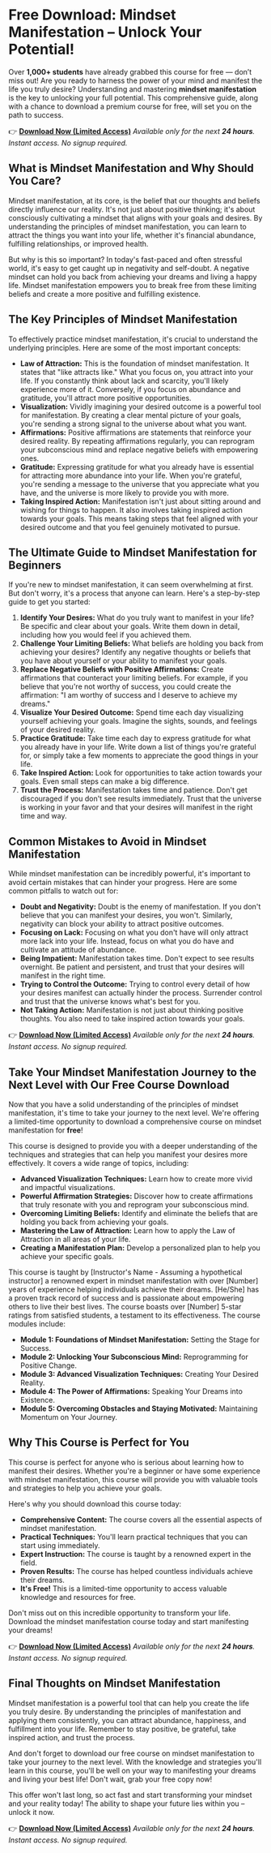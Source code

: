 # Free Download: Mindset Manifestation – Unlock Your Potential!

Over **1,000+ students** have already grabbed this course for free — don’t miss out!
Are you ready to harness the power of your mind and manifest the life you truly desire? Understanding and mastering **mindset manifestation** is the key to unlocking your full potential. This comprehensive guide, along with a chance to download a premium course for free, will set you on the path to success.

👉 **[Download Now (Limited Access)](https://udemywork.com/mindset-manifestation)**
_Available only for the next **24 hours**. Instant access. No signup required._

## What is Mindset Manifestation and Why Should You Care?

Mindset manifestation, at its core, is the belief that our thoughts and beliefs directly influence our reality. It's not just about positive thinking; it's about consciously cultivating a mindset that aligns with your goals and desires. By understanding the principles of mindset manifestation, you can learn to attract the things you want into your life, whether it's financial abundance, fulfilling relationships, or improved health.

But why is this so important? In today's fast-paced and often stressful world, it's easy to get caught up in negativity and self-doubt. A negative mindset can hold you back from achieving your dreams and living a happy life. Mindset manifestation empowers you to break free from these limiting beliefs and create a more positive and fulfilling existence.

## The Key Principles of Mindset Manifestation

To effectively practice mindset manifestation, it's crucial to understand the underlying principles. Here are some of the most important concepts:

*   **Law of Attraction:** This is the foundation of mindset manifestation. It states that "like attracts like." What you focus on, you attract into your life. If you constantly think about lack and scarcity, you'll likely experience more of it. Conversely, if you focus on abundance and gratitude, you'll attract more positive opportunities.
*   **Visualization:** Vividly imagining your desired outcome is a powerful tool for manifestation. By creating a clear mental picture of your goals, you're sending a strong signal to the universe about what you want.
*   **Affirmations:** Positive affirmations are statements that reinforce your desired reality. By repeating affirmations regularly, you can reprogram your subconscious mind and replace negative beliefs with empowering ones.
*   **Gratitude:** Expressing gratitude for what you already have is essential for attracting more abundance into your life. When you're grateful, you're sending a message to the universe that you appreciate what you have, and the universe is more likely to provide you with more.
*   **Taking Inspired Action:** Manifestation isn't just about sitting around and wishing for things to happen. It also involves taking inspired action towards your goals. This means taking steps that feel aligned with your desired outcome and that you feel genuinely motivated to pursue.

## The Ultimate Guide to Mindset Manifestation for Beginners

If you're new to mindset manifestation, it can seem overwhelming at first. But don't worry, it's a process that anyone can learn. Here's a step-by-step guide to get you started:

1.  **Identify Your Desires:** What do you truly want to manifest in your life? Be specific and clear about your goals. Write them down in detail, including how you would feel if you achieved them.
2.  **Challenge Your Limiting Beliefs:** What beliefs are holding you back from achieving your desires? Identify any negative thoughts or beliefs that you have about yourself or your ability to manifest your goals.
3.  **Replace Negative Beliefs with Positive Affirmations:** Create affirmations that counteract your limiting beliefs. For example, if you believe that you're not worthy of success, you could create the affirmation: "I am worthy of success and I deserve to achieve my dreams."
4.  **Visualize Your Desired Outcome:** Spend time each day visualizing yourself achieving your goals. Imagine the sights, sounds, and feelings of your desired reality.
5.  **Practice Gratitude:** Take time each day to express gratitude for what you already have in your life. Write down a list of things you're grateful for, or simply take a few moments to appreciate the good things in your life.
6.  **Take Inspired Action:** Look for opportunities to take action towards your goals. Even small steps can make a big difference.
7.  **Trust the Process:** Manifestation takes time and patience. Don't get discouraged if you don't see results immediately. Trust that the universe is working in your favor and that your desires will manifest in the right time and way.

## Common Mistakes to Avoid in Mindset Manifestation

While mindset manifestation can be incredibly powerful, it's important to avoid certain mistakes that can hinder your progress. Here are some common pitfalls to watch out for:

*   **Doubt and Negativity:** Doubt is the enemy of manifestation. If you don't believe that you can manifest your desires, you won't. Similarly, negativity can block your ability to attract positive outcomes.
*   **Focusing on Lack:** Focusing on what you don't have will only attract more lack into your life. Instead, focus on what you do have and cultivate an attitude of abundance.
*   **Being Impatient:** Manifestation takes time. Don't expect to see results overnight. Be patient and persistent, and trust that your desires will manifest in the right time.
*   **Trying to Control the Outcome:** Trying to control every detail of how your desires manifest can actually hinder the process. Surrender control and trust that the universe knows what's best for you.
*   **Not Taking Action:** Manifestation is not just about thinking positive thoughts. You also need to take inspired action towards your goals.

👉 **[Download Now (Limited Access)](https://udemywork.com/mindset-manifestation)**
_Available only for the next **24 hours**. Instant access. No signup required._

## Take Your Mindset Manifestation Journey to the Next Level with Our Free Course Download

Now that you have a solid understanding of the principles of mindset manifestation, it's time to take your journey to the next level. We're offering a limited-time opportunity to download a comprehensive course on mindset manifestation for **free**!

This course is designed to provide you with a deeper understanding of the techniques and strategies that can help you manifest your desires more effectively. It covers a wide range of topics, including:

*   **Advanced Visualization Techniques:** Learn how to create more vivid and impactful visualizations.
*   **Powerful Affirmation Strategies:** Discover how to create affirmations that truly resonate with you and reprogram your subconscious mind.
*   **Overcoming Limiting Beliefs:** Identify and eliminate the beliefs that are holding you back from achieving your goals.
*   **Mastering the Law of Attraction:** Learn how to apply the Law of Attraction in all areas of your life.
*   **Creating a Manifestation Plan:** Develop a personalized plan to help you achieve your specific goals.

This course is taught by [Instructor's Name - Assuming a hypothetical instructor] a renowned expert in mindset manifestation with over [Number] years of experience helping individuals achieve their dreams. [He/She] has a proven track record of success and is passionate about empowering others to live their best lives. The course boasts over [Number] 5-star ratings from satisfied students, a testament to its effectiveness. The course modules include:

*   **Module 1: Foundations of Mindset Manifestation:** Setting the Stage for Success.
*   **Module 2: Unlocking Your Subconscious Mind:** Reprogramming for Positive Change.
*   **Module 3: Advanced Visualization Techniques:** Creating Your Desired Reality.
*   **Module 4: The Power of Affirmations:** Speaking Your Dreams into Existence.
*   **Module 5: Overcoming Obstacles and Staying Motivated:** Maintaining Momentum on Your Journey.

## Why This Course is Perfect for You

This course is perfect for anyone who is serious about learning how to manifest their desires. Whether you're a beginner or have some experience with mindset manifestation, this course will provide you with valuable tools and strategies to help you achieve your goals.

Here's why you should download this course today:

*   **Comprehensive Content:** The course covers all the essential aspects of mindset manifestation.
*   **Practical Techniques:** You'll learn practical techniques that you can start using immediately.
*   **Expert Instruction:** The course is taught by a renowned expert in the field.
*   **Proven Results:** The course has helped countless individuals achieve their dreams.
*   **It's Free!** This is a limited-time opportunity to access valuable knowledge and resources for free.

Don't miss out on this incredible opportunity to transform your life. Download the mindset manifestation course today and start manifesting your dreams!

👉 **[Download Now (Limited Access)](https://udemywork.com/mindset-manifestation)**
_Available only for the next **24 hours**. Instant access. No signup required._

## Final Thoughts on Mindset Manifestation

Mindset manifestation is a powerful tool that can help you create the life you truly desire. By understanding the principles of manifestation and applying them consistently, you can attract abundance, happiness, and fulfillment into your life. Remember to stay positive, be grateful, take inspired action, and trust the process.

And don't forget to download our free course on mindset manifestation to take your journey to the next level. With the knowledge and strategies you'll learn in this course, you'll be well on your way to manifesting your dreams and living your best life! Don't wait, grab your free copy now!

This offer won't last long, so act fast and start transforming your mindset and your reality today! The ability to shape your future lies within you – unlock it now.

👉 **[Download Now (Limited Access)](https://udemywork.com/mindset-manifestation)**
_Available only for the next **24 hours**. Instant access. No signup required._
